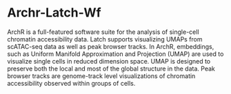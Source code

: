 # Archr-Latch-Wf
 ArchR is a full-featured software suite for the analysis of single-cell chromatin accessibility data. Latch supports visualizing UMAPs from scATAC-seq data as well as peak browser tracks. In ArchR, embeddings, such as Uniform Manifold Approximation and Projection (UMAP) are used to visualize single cells in reduced dimension space. UMAP is designed to preserve both the local and most of the global structure in the data. Peak browser tracks are genome-track level visualizations of chromatin accessibility observed within groups of cells.
